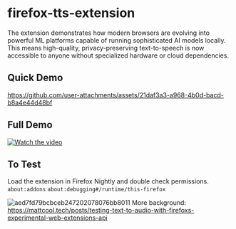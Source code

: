 # firefox-tts-extension

The extension demonstrates how modern browsers are evolving into powerful ML platforms capable of running sophisticated AI models locally. This means high-quality, privacy-preserving text-to-speech is now accessible to anyone without specialized hardware or cloud dependencies.

## Quick Demo
https://github.com/user-attachments/assets/21daf3a3-a968-4b0d-bacd-b8a4e44d48bf
## Full Demo
[![Watch the video](https://i.ytimg.com/vi/sKoqNSU0jOc/hqdefault.jpg?sqp=-oaymwE2CNACELwBSFXyq4qpAygIARUAAIhCGAFwAcABBvABAfgBsgeAAtAFigIMCAAQARhgIGAoYDAP&rs=AOn4CLCfnqxh_Eyhd6mlmH0e7brjsbpJyw)](https://youtu.be/sKoqNSU0jOc?si=C5x8il0eIexFxZeW)

## To Test

Load the extension in Firefox Nightly and double check permissions.  
`about:addons`
`about:debugging#/runtime/this-firefox` 

![aed7fd79bcbceb247202078076bb8011](https://github.com/user-attachments/assets/77fcbc62-16bc-4e3a-bd45-8b9d36b5a09d)
More background:
https://mattcool.tech/posts/testing-text-to-audio-with-firefoxs-experimental-web-extensions-api


